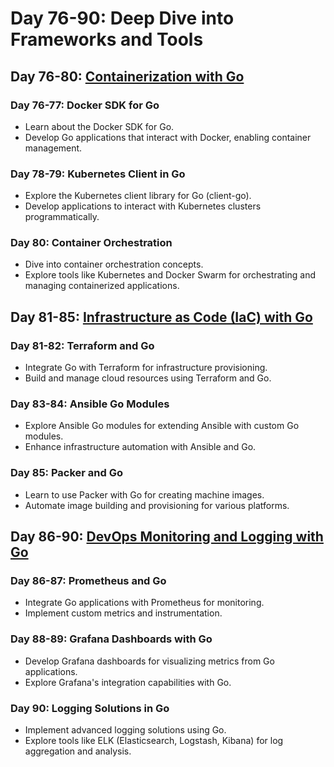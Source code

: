 # Day 76-90: Deep Dive into Frameworks and Tools

## Day 76-80: [Containerization with Go](/Framworks_and_Tools/Containerization/)

### Day 76-77: Docker SDK for Go

- Learn about the Docker SDK for Go.
- Develop Go applications that interact with Docker, enabling container management.

### Day 78-79: Kubernetes Client in Go

- Explore the Kubernetes client library for Go (client-go).
- Develop applications to interact with Kubernetes clusters programmatically.

### Day 80: Container Orchestration

- Dive into container orchestration concepts.
- Explore tools like Kubernetes and Docker Swarm for orchestrating and managing containerized applications.

## Day 81-85: [Infrastructure as Code (IaC) with Go](/Framworks_and_Tools/IaC/)

### Day 81-82: Terraform and Go

- Integrate Go with Terraform for infrastructure provisioning.
- Build and manage cloud resources using Terraform and Go.

### Day 83-84: Ansible Go Modules

- Explore Ansible Go modules for extending Ansible with custom Go modules.
- Enhance infrastructure automation with Ansible and Go.

### Day 85: Packer and Go

- Learn to use Packer with Go for creating machine images.
- Automate image building and provisioning for various platforms.

## Day 86-90: [DevOps Monitoring and Logging with Go](/Framworks_and_Tools/Monitoring_and_Logging/)

### Day 86-87: Prometheus and Go

- Integrate Go applications with Prometheus for monitoring.
- Implement custom metrics and instrumentation.

### Day 88-89: Grafana Dashboards with Go

- Develop Grafana dashboards for visualizing metrics from Go applications.
- Explore Grafana's integration capabilities with Go.

### Day 90: Logging Solutions in Go

- Implement advanced logging solutions using Go.
- Explore tools like ELK (Elasticsearch, Logstash, Kibana) for log aggregation and analysis.
